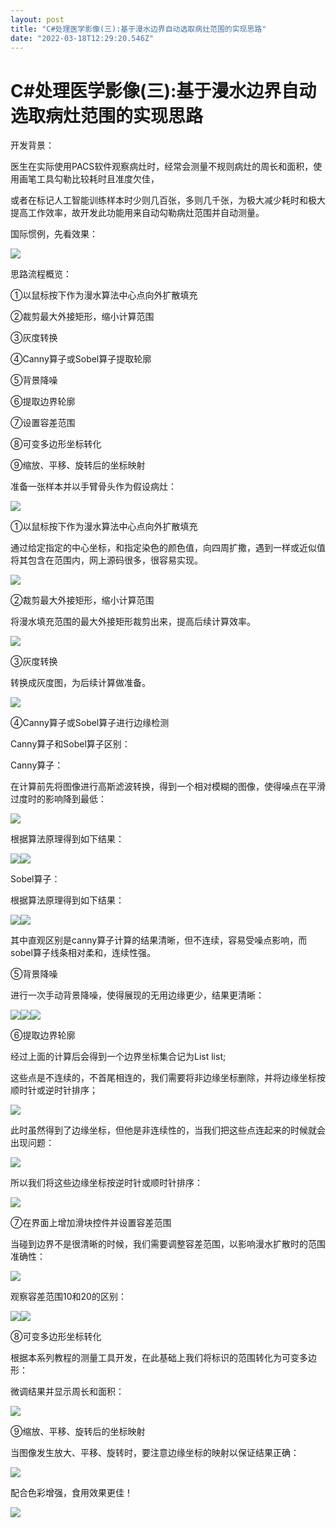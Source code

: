 ```yaml
---
layout: post
title: "C#处理医学影像(三):基于漫水边界自动选取病灶范围的实现思路"
date: "2022-03-18T12:29:20.546Z"
---
```

C#处理医学影像(三):基于漫水边界自动选取病灶范围的实现思路
===============================

开发背景：

医生在实际使用PACS软件观察病灶时，经常会测量不规则病灶的周长和面积，使用画笔工具勾勒比较耗时且准度欠佳，

或者在标记人工智能训练样本时少则几百张，多则几千张，为极大减少耗时和极大提高工作效率，故开发此功能用来自动勾勒病灶范围并自动测量。

国际惯例，先看效果：

![](https://img2022.cnblogs.com/blog/1083581/202203/1083581-20220318154540737-87714606.png)

思路流程概览：

①以鼠标按下作为漫水算法中心点向外扩散填充

②裁剪最大外接矩形，缩小计算范围

③灰度转换

④Canny算子或Sobel算子提取轮廓

⑤背景降噪

⑥提取边界轮廓

⑦设置容差范围

⑧可变多边形坐标转化

⑨缩放、平移、旋转后的坐标映射

准备一张样本并以手臂骨头作为假设病灶：

![](https://img2022.cnblogs.com/blog/1083581/202203/1083581-20220318155620913-826513509.png)

①以鼠标按下作为漫水算法中心点向外扩散填充

通过给定指定的中心坐标，和指定染色的颜色值，向四周扩撒，遇到一样或近似值将其包含在范围内，网上源码很多，很容易实现。

![](https://img2022.cnblogs.com/blog/1083581/202203/1083581-20220318160604148-413149739.png)

②裁剪最大外接矩形，缩小计算范围

将漫水填充范围的最大外接矩形裁剪出来，提高后续计算效率。

![](https://img2022.cnblogs.com/blog/1083581/202203/1083581-20220318160711637-832509996.png)

③灰度转换

转换成灰度图，为后续计算做准备。

![](https://img2022.cnblogs.com/blog/1083581/202203/1083581-20220318160814607-922214327.png)

④Canny算子或Sobel算子进行边缘检测

Canny算子和Sobel算子区别：

Canny算子：

在计算前先将图像进行高斯滤波转换，得到一个相对模糊的图像，使得噪点在平滑过度时的影响降到最低：

![](https://img2022.cnblogs.com/blog/1083581/202203/1083581-20220318161625822-345599523.png)

根据算法原理得到如下结果：

![](https://img2022.cnblogs.com/blog/1083581/202203/1083581-20220318161746611-1519958960.png)![](https://img2022.cnblogs.com/blog/1083581/202203/1083581-20220318161825787-1588514409.png)

Sobel算子：

根据算法原理得到如下结果：

![](https://img2022.cnblogs.com/blog/1083581/202203/1083581-20220318161929647-1535266017.png)![](https://img2022.cnblogs.com/blog/1083581/202203/1083581-20220318162008102-2088673447.png)

其中直观区别是canny算子计算的结果清晰，但不连续，容易受噪点影响，而sobel算子线条相对柔和，连续性强。

⑤背景降噪

进行一次手动背景降噪，使得展现的无用边缘更少，结果更清晰：

![](https://img2022.cnblogs.com/blog/1083581/202203/1083581-20220318162452740-1774395355.png)![](https://img2022.cnblogs.com/blog/1083581/202203/1083581-20220318162501036-681819382.png)![](https://img2022.cnblogs.com/blog/1083581/202203/1083581-20220318162430341-587803873.png)

⑥提取边界轮廓

经过上面的计算后会得到一个边界坐标集合记为List<Point> list;

这些点是不连续的，不首尾相连的，我们需要将非边缘坐标删除，并将边缘坐标按顺时针或逆时针排序；

![](https://img2022.cnblogs.com/blog/1083581/202203/1083581-20220318163751085-92520330.png)

此时虽然得到了边缘坐标，但他是非连续性的，当我们把这些点连起来的时候就会出现问题：

![](https://img2022.cnblogs.com/blog/1083581/202203/1083581-20220318163908640-1499612101.png)

所以我们将这些边缘坐标按逆时针或顺时针排序：

![](https://img2022.cnblogs.com/blog/1083581/202203/1083581-20220318164041414-1792528003.png)

⑦在界面上增加滑块控件并设置容差范围

当碰到边界不是很清晰的时候，我们需要调整容差范围，以影响漫水扩散时的范围准确性：

![](https://img2022.cnblogs.com/blog/1083581/202203/1083581-20220318164344770-265665405.png)

观察容差范围10和20的区别：

![](https://img2022.cnblogs.com/blog/1083581/202203/1083581-20220318164543304-580940811.png)![](https://img2022.cnblogs.com/blog/1083581/202203/1083581-20220318164550880-323153772.png)

⑧可变多边形坐标转化

根据本系列教程的测量工具开发，在此基础上我们将标识的范围转化为可变多边形：

微调结果并显示周长和面积：

![](https://img2022.cnblogs.com/blog/1083581/202203/1083581-20220318170154924-1932648126.gif)

⑨缩放、平移、旋转后的坐标映射

当图像发生放大、平移、旋转时，要注意边缘坐标的映射以保证结果正确：

![](https://img2022.cnblogs.com/blog/1083581/202203/1083581-20220318170513746-1926413389.png)

配合色彩增强，食用效果更佳！

![](https://img2022.cnblogs.com/blog/1083581/202203/1083581-20220318170701296-1441886202.png)